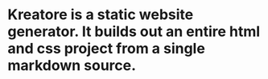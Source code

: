# Kreatore is a static website generator. It builds out an entire html and css project from a single markdown source.

